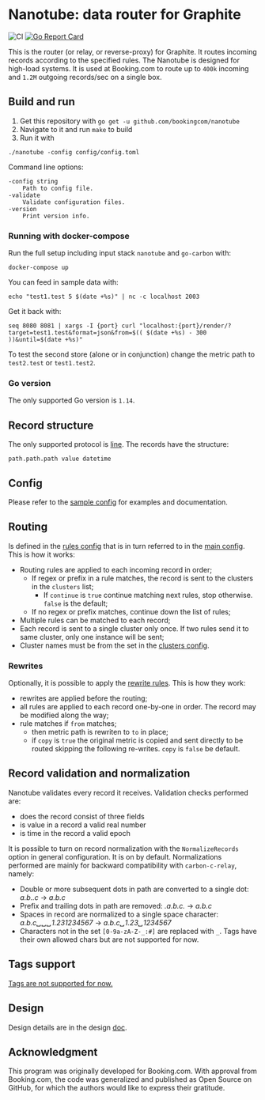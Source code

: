 # Nanotube: data router for Graphite

![CI](https://github.com/bookingcom/nanotube/workflows/CI/badge.svg)
[![Go Report Card](https://goreportcard.com/badge/github.com/bookingcom/nanotube)](https://goreportcard.com/report/github.com/bookingcom/nanotube)


This is the router (or relay, or reverse-proxy) for Graphite. It routes incoming records according to the specified rules. The Nanotube is designed for high-load systems. It is used at Booking.com to route up to `400k` incoming and `1.2M` outgoing records/sec on a single box.

## Build and run

1. Get this repository with
`go get -u github.com/bookingcom/nanotube`
2. Navigate to it and run
`make`
to build
3. Run it with

```
./nanotube -config config/config.toml
```

Command line options:

```
-config string
    Path to config file.
-validate
    Validate configuration files.
-version
    Print version info.
```

### Running with docker-compose

Run the full setup including input stack `nanotube` and `go-carbon` with:

```
docker-compose up
```

You can feed in sample data with:

```
echo "test1.test 5 $(date +%s)" | nc -c localhost 2003
```

Get it back with:

```
seq 8080 8081 | xargs -I {port} curl "localhost:{port}/render/?target=test1.test&format=json&from=$(( $(date +%s) - 300 ))&until=$(date +%s)"
```

To test the second store (alone or in conjunction) change the metric path to `test2.test` or `test1.test2`.

### Go version

The only supported Go version is `1.14`.

## Record structure

The only supported protocol is [line](https://graphite.readthedocs.io/en/latest/feeding-carbon.html#the-plaintext-protocol). The records have the structure:

```
path.path.path value datetime
```

## Config

Please refer to the [sample config](config/config.toml) for examples and documentation.

## Routing

Is defined in the [rules config](config/rules.toml) that is in turn referred to in the [main config](config/config.toml). This is how it works:

- Routing rules are applied to each incoming record in order;
  - If regex or prefix in a rule matches, the record is sent to the clusters in the `clusters` list;
    - If `continue` is `true` continue matching next rules, stop otherwise. `false` is the default;
  - If no regex or prefix matches, continue down the list of rules;
- Multiple rules can be matched to each record;
- Each record is sent to a single cluster only once. If two rules send it to same cluster, only one instance will be sent;
- Cluster names must be from the set in the [clusters config](clonfig/clusters.toml).

### Rewrites

Optionally, it is possible to apply the [rewrite rules](config/rewrite.toml). This is how they work:

- rewrites are applied before the routing;
- all rules are applied to each record one-by-one in order. The record may be modified along the way;
- rule matches if `from` matches;
  - then metric path is rewriten to `to` in place;
  - if `copy` is `true` the original metric is copied and sent directly to be routed skipping the following re-writes. `copy` is `false` be default.

## Record validation and normalization

Nanotube validates every record it receives. Validation checks performed are:

- does the record consist of three fields
- is value in a record a valid real number
- is time in the record a valid epoch

It is possible to turn on record normalization with the `NormalizeRecords` option in general configuration. It is on by default. Normalizations performed are mainly for backward compatibility with `carbon-c-relay`, namely:

- Double or more subsequent dots in path are converted to a single dot: _a.b..c_ -> _a.b.c_
- Prefix and trailing dots in path are removed: _.a.b.c._ -> _a.b.c_
- Spaces in record are normalized to a single space character: _a.b.c␣␣␣1.23<tab>1234567_ -> _a.b.c␣1.23␣1234567_
- Characters not in the set `[0-9a-zA-Z-_:#]` are replaced with `_`. Tags have their own allowed chars but are not supported for now.

## Tags support

[Tags are not supported for now.](https://github.com/bookingcom/nanotube/issues/4)

## Design

Design details are in the design [doc](docs/design.md).


## Acknowledgment

This program was originally developed for Booking.com. With approval from Booking.com, the code was generalized and published as Open Source on GitHub, for which the authors would like to express their gratitude.
